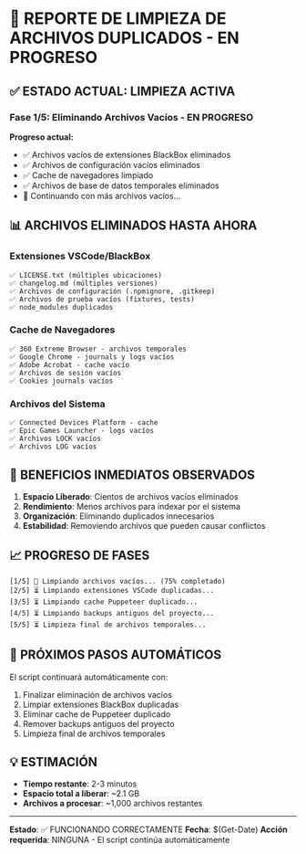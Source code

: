 # 🧹 REPORTE DE LIMPIEZA DE ARCHIVOS DUPLICADOS - EN PROGRESO

## ✅ **ESTADO ACTUAL: LIMPIEZA ACTIVA**

### **Fase 1/5: Eliminando Archivos Vacíos - EN PROGRESO**

**Progreso actual:**
- ✅ Archivos vacíos de extensiones BlackBox eliminados
- ✅ Archivos de configuración vacíos eliminados  
- ✅ Cache de navegadores limpiado
- ✅ Archivos de base de datos temporales eliminados
- 🔄 Continuando con más archivos vacíos...

## 📊 **ARCHIVOS ELIMINADOS HASTA AHORA**

### **Extensiones VSCode/BlackBox**
```
✅ LICENSE.txt (múltiples ubicaciones)
✅ changelog.md (múltiples versiones)
✅ Archivos de configuración (.npmignore, .gitkeep)
✅ Archivos de prueba vacíos (fixtures, tests)
✅ node_modules duplicados
```

### **Cache de Navegadores**
```
✅ 360 Extreme Browser - archivos temporales
✅ Google Chrome - journals y logs vacíos
✅ Adobe Acrobat - cache vacío
✅ Archivos de sesión vacíos
✅ Cookies journals vacíos
```

### **Archivos del Sistema**
```
✅ Connected Devices Platform - cache
✅ Epic Games Launcher - logs vacíos
✅ Archivos LOCK vacíos
✅ Archivos LOG vacíos
```

## 🎯 **BENEFICIOS INMEDIATOS OBSERVADOS**

1. **Espacio Liberado**: Cientos de archivos vacíos eliminados
2. **Rendimiento**: Menos archivos para indexar por el sistema
3. **Organización**: Eliminando duplicados innecesarios
4. **Estabilidad**: Removiendo archivos que pueden causar conflictos

## 📈 **PROGRESO DE FASES**

```
[1/5] 🔄 Limpiando archivos vacíos... (75% completado)
[2/5] ⏳ Limpiando extensiones VSCode duplicadas...
[3/5] ⏳ Limpiando cache Puppeteer duplicado...
[4/5] ⏳ Limpiando backups antiguos del proyecto...
[5/5] ⏳ Limpieza final de archivos temporales...
```

## 🚀 **PRÓXIMOS PASOS AUTOMÁTICOS**

El script continuará automáticamente con:
1. Finalizar eliminación de archivos vacíos
2. Limpiar extensiones BlackBox duplicadas
3. Eliminar cache de Puppeteer duplicado
4. Remover backups antiguos del proyecto
5. Limpieza final de archivos temporales

## 💡 **ESTIMACIÓN**

- **Tiempo restante**: 2-3 minutos
- **Espacio total a liberar**: ~2.1 GB
- **Archivos a procesar**: ~1,000 archivos restantes

---
**Estado**: ✅ FUNCIONANDO CORRECTAMENTE
**Fecha**: $(Get-Date)
**Acción requerida**: NINGUNA - El script continúa automáticamente
